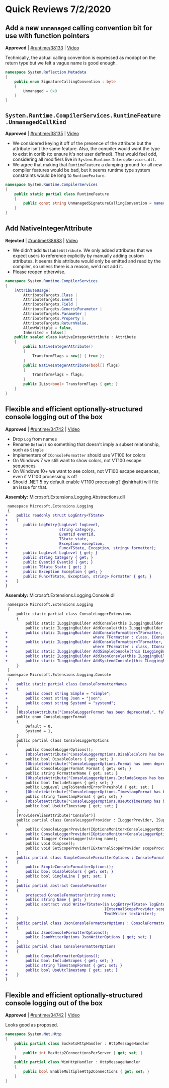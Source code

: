 # Quick Reviews 7/2/2020

## Add a new `unmanaged` calling convention bit for use with function pointers

**Approved** | [#runtime/38133](https://github.com/dotnet/runtime/issues/38133#issuecomment-653130834) | [Video](https://www.youtube.com/watch?v=eDDX05uBtFc&t=0h0m0s)

Technically, the actual calling convention is expressed as modopt on the return type but we felt a vague name is good enough.

```C#
namespace System.Reflection.Metadata
{
    public enum SignatureCallingConvention : byte
    {
        Unmanaged = 0x9
    }
}
```

## `System.Runtime.CompilerServices.RuntimeFeature.UnmanagedCallKind`

**Approved** | [#runtime/38135](https://github.com/dotnet/runtime/issues/38135#issuecomment-653135036) | [Video](https://www.youtube.com/watch?v=eDDX05uBtFc&t=0h18m14s)

* We considered keying it off of the presence of the attribute but the attribute isn't the same feature. Also, the compiler would want the type to exist in corlib (to ensure it's not user defined). That would feel odd, considering all modifiers live in `System.Runtime.InteropServices.dll`.
* We agree that making that `RuntimeFeature` a dumping ground for all new compiler features would be bad, but it seems runtime type system constraints would be long to `RuntimeFeature`.

```C#
namespace System.Runtime.CompilerServices
{
    public static partial class RuntimeFeature
    {
        public const string UnmanagedSignatureCallingConvention = nameof(UnmanagedSignatureCallingConvention);
    }
}
```
## Add NativeIntegerAttribute

**Rejected** | [#runtime/38683](https://github.com/dotnet/runtime/issues/38683#issuecomment-653136856) | [Video](https://www.youtube.com/watch?v=eDDX05uBtFc&t=0h27m46s)

* We didn't add `NullableAttribute`. We only added attributes that we expect users to reference explicitly by manually adding custom attributes. It seems this attribute would only be emitted and read by the compiler, so unless there is a reason, we'd not add it.
* Please reopen otherwise.

```C#
namespace System.Runtime.CompilerServices
{
    [AttributeUsage(
        AttributeTargets.Class |
        AttributeTargets.Event |
        AttributeTargets.Field |
        AttributeTargets.GenericParameter |
        AttributeTargets.Parameter |
        AttributeTargets.Property |
        AttributeTargets.ReturnValue,
        AllowMultiple = false,
        Inherited = false)]
    public sealed class NativeIntegerAttribute : Attribute
    {
        public NativeIntegerAttribute()
        {
            TransformFlags = new[] { true };
        }
        public NativeIntegerAttribute(bool[] flags)
        {
            TransformFlags = flags;
        }
        public IList<bool> TransformFlags { get; }
    }
}
```
## Flexible and efficient optionally-structured console logging out of the box

**Approved** | [#runtime/34742](https://github.com/dotnet/runtime/issues/34742#issuecomment-653193414) | [Video](https://www.youtube.com/watch?v=eDDX05uBtFc&t=0h32m8s)

* Drop `Log` from names
* Rename `Default` so something that doesn't imply a subset relationship, such as `Simple`
* Implementers of `IConsoleFormatter` should use VT100 for colors
* On Windows 7 we still want to show colors, not VT100 escape sequences
* On Windows 10+ we want to see colors, not VT100 escape sequences, even if VT100 processing is off
* Should .NET 5 by default enable VT100 processing? @shirhatti will file an issue for that.

**Assembly:** Microsoft.Extensions.Logging.Abstractions.dll

```diff
 namespace Microsoft.Extensions.Logging
 {
+    public readonly struct LogEntry<TState>
+    {
+       public LogEntry(LogLevel logLevel,
+                       string category,
+                       EventId eventId,
+                       TState state,
+                       Exception exception,
+                       Func<TState, Exception, string> formatter);
+       public LogLevel LogLevel { get; }
+       public string Category { get; }
+       public EventId EventId { get; }
+       public TState State { get; }
+       public Exception Exception { get; }
+       public Func<TState, Exception, string> Formatter { get; }
+    }
}
```

**Assembly:** Microsoft.Extensions.Logging.Console.dll

```diff
 namespace Microsoft.Extensions.Logging
 {
     public static partial class ConsoleLoggerExtensions
     {
         public static ILoggingBuilder AddConsole(this ILoggingBuilder builder);
         public static ILoggingBuilder AddConsole(this ILoggingBuilder builder, Action<ConsoleLoggerOptions> configure);
+        public static ILoggingBuilder AddConsoleFormatter<TFormatter, TOptions>(this ILoggingBuilder builder)
+                                      where TFormatter : class, IConsoleFormatter where TOptions : ConsoleFormatterOptions;
+        public static ILoggingBuilder AddConsoleFormatter<TFormatter, TOptions>(this ILoggingBuilder builder, Action<TOptions> configure)
+                                      where TFormatter : class, IConsoleFormatter where TOptions : ConsoleFormatterOptions;
+        public static ILoggingBuilder AddSimpleConsole(this ILoggingBuilder builder, Action<SimpleConsoleFormatterOptions> configure);
+        public static ILoggingBuilder AddJsonConsole(this ILoggingBuilder builder, Action<JsonConsoleFormatterOptions> configure);
+        public static ILoggingBuilder AddSystemdConsole(this ILoggingBuilder builder, Action<ConsoleFormatterOptions> configure);
     }
 }
 namespace Microsoft.Extensions.Logging.Console
 {
+    public static partial class ConsoleFormatterNames
+    {
+        public const string Simple = "simple";
+        public const string Json = "json";
+        public const string Systemd = "systemd";
+    }
+    [ObsoleteAttribute("ConsoleLoggerFormat has been deprecated.", false)]
     public enum ConsoleLoggerFormat
     {
         Default = 0,
         Systemd = 1,
     }
     public partial class ConsoleLoggerOptions
     {
         public ConsoleLoggerOptions();
+        [ObsoleteAttribute("ConsoleLoggerOptions.DisableColors has been deprecated. Please use ColoredConsoleFormatterOptions.DisableColors instead.", false)]
         public bool DisableColors { get; set; }
+        [ObsoleteAttribute("ConsoleLoggerOptions.Format has been deprecated. Please use ConsoleLoggerOptions.FormatterName instead.", false)]
         public ConsoleLoggerFormat Format { get; set; }
         public string FormatterName { get; set; }
+        [ObsoleteAttribute("ConsoleLoggerOptions.IncludeScopes has been deprecated..", false)]
         public bool IncludeScopes { get; set; }
         public LogLevel LogToStandardErrorThreshold { get; set; }
+        [ObsoleteAttribute("ConsoleLoggerOptions.TimestampFormat has been deprecated..", false)]
         public string TimestampFormat { get; set; }
+        [ObsoleteAttribute("ConsoleLoggerOptions.UseUtcTimestamp has been deprecated..", false)]
         public bool UseUtcTimestamp { get; set; }
     }
     [ProviderAliasAttribute("Console")]
     public partial class ConsoleLoggerProvider : ILoggerProvider, ISupportExternalScope, IDisposable
     {
         public ConsoleLoggerProvider(IOptionsMonitor<ConsoleLoggerOptions> options);
+        public ConsoleLoggerProvider(IOptionsMonitor<ConsoleLoggerOptions> options, IEnumerable<IConsoleFormatter> formatters);
         public ILogger CreateLogger(string name);
         public void Dispose();
         public void SetScopeProvider(IExternalScopeProvider scopeProvider);
     }
+    public partial class SimpleConsoleFormatterOptions : ConsoleFormatterOptions
+    {
+        public SimpleConsoleFormatterOptions();
+        public bool DisableColors { get; set; }
+        public bool SingleLine { get; set; }
+    }
+    public partial abstract ConsoleFormatter
+    {
+        protected ConsoleFormatter(string name);
+        public string Name { get; }
+        public abstract void Write<TState>(in LogEntry<TState> logEntry,
+                                           IExternalScopeProvider scopeProvider,
+                                           TextWriter textWriter);
+    }
+    public partial class JsonConsoleFormatterOptions : ConsoleFormatterOptions
+    {
+        public JsonConsoleFormatterOptions();
+        public JsonWriterOptions JsonWriterOptions { get; set; }
+    }
+    public partial class ConsoleFormatterOptions
+    {
+        public ConsoleFormatterOptions();
+        public bool IncludeScopes { get; set; }
+        public string TimestampFormat { get; set; }
+        public bool UseUtcTimestamp { get; set; }
+    }
}
```

## Flexible and efficient optionally-structured console logging out of the box

**Approved** | [#runtime/34742](https://github.com/dotnet/runtime/issues/35088#issuecomment-653248184) | [Video](https://www.youtube.com/watch?v=7XhZsgJTywg&t=0h0m0s)

Looks good as proposed.

```C#
namespace System.Net.Http
{
    public partial class SocketsHttpHandler : HttpMessageHandler
    {
        public int MaxHttp2ConnectionsPerServer { get; set; }
    }   
    public partial class WinHttpHandler : HttpMessageHandler
    {
        public bool EnableMultipleHttp2Connections { get; set; }
    }
}
```


